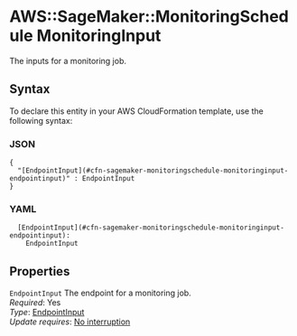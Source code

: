 # AWS::SageMaker::MonitoringSchedule MonitoringInput<a name="aws-properties-sagemaker-monitoringschedule-monitoringinput"></a>

The inputs for a monitoring job\.

## Syntax<a name="aws-properties-sagemaker-monitoringschedule-monitoringinput-syntax"></a>

To declare this entity in your AWS CloudFormation template, use the following syntax:

### JSON<a name="aws-properties-sagemaker-monitoringschedule-monitoringinput-syntax.json"></a>

```
{
  "[EndpointInput](#cfn-sagemaker-monitoringschedule-monitoringinput-endpointinput)" : EndpointInput
}
```

### YAML<a name="aws-properties-sagemaker-monitoringschedule-monitoringinput-syntax.yaml"></a>

```
  [EndpointInput](#cfn-sagemaker-monitoringschedule-monitoringinput-endpointinput): 
    EndpointInput
```

## Properties<a name="aws-properties-sagemaker-monitoringschedule-monitoringinput-properties"></a>

`EndpointInput`  <a name="cfn-sagemaker-monitoringschedule-monitoringinput-endpointinput"></a>
The endpoint for a monitoring job\.  
*Required*: Yes  
*Type*: [EndpointInput](aws-properties-sagemaker-monitoringschedule-endpointinput.md)  
*Update requires*: [No interruption](https://docs.aws.amazon.com/AWSCloudFormation/latest/UserGuide/using-cfn-updating-stacks-update-behaviors.html#update-no-interrupt)